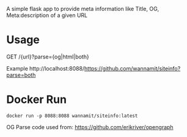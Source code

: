 A simple flask app to provide meta information like Title, OG, Meta:description of a given URL

# Usage
GET /{url}?parse={og|html|both}

Example http://localhost:8088/https://github.com/wannamit/siteinfo?parse=both

# Docker Run
`docker run -p 8088:8088 wannamit/siteinfo:latest`


OG Parse code used from: https://github.com/erikriver/opengraph
